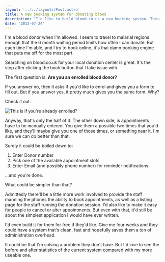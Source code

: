 ```yaml
---
layout: '../../layouts/Post.astro'
title: A new booking system for donating blood
description: "I'd like to build blood.co.uk a new booking system. Their current one adds too much friction the process"
date: '2013-07-24'
---
```


I'm a blood donor when I'm allowed. I seem to travel to malarial regions enough that the 6 month waiting period limits how often I can donate. But each time I'm able, and I try to book online, it's that damn booking engine that puts me off for the most part.

Searching on blood.co.uk for your local donation center is great. It's the step after clicking the book button that I take issue with.

The first question is: **Are you an enrolled blood donor?**

If you answer no, then it asks if you'd like to enrol and gives you a form to fill out. But if you answer yes, it pretty much gives you the same form. Why?

Check it out:

<img src="/images/give-blood.png" alt="This is if you're already enrolled?">

Anyway, that's only the half of it. The other down side, is appointments have to be manually entered. You give them a possible two times that you'd like, and they'll maybe give you one of those times, or something near it. I'm sure we can do better than that.

Surely it could be boiled down to:

1. Enter Donor number
2. Pick one of the available appointment slots
3. Enter Email (and possibly phone number) for reminder notifications

...and you're done.

What could be simpler than that? 

Admittedly there'll be a little more work involved to provide the staff manning the phones the ability to book appointments, as well as a listing page for the staff running the donation session. I'd also like to make it easy for people to cancel or alter appointments. But even with that, it'd still be about the simplest application I would have ever written.

I'd even build it for them for free if they'd like. Give me four weeks and they could have a system that's clean, fast and hopefully saves them a ton of administration overhead.

It could be that I'm solving a problem they don't have. But I'd love to see the before and after statistics of the current system compared with my more useable one.